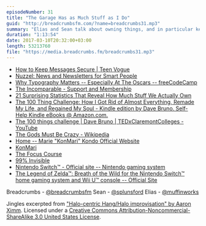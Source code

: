 ```yaml
---
episodeNumber: 31
title: "The Garage Has as Much Stuff as I Do"
guid: "http://breadcrumbsfm.com/?name=breadcrumbs31.mp3"
summary: "Elias and Sean talk about owning things, and in particular keeping things for sentimental or nostalgic reasons."
duration: "1:13:54"
date: 2017-03-10T20:32:00+03:00
length: 53213760
file: "https://media.breadcrumbs.fm/breadcrumbs31.mp3"
---
```


- [How to Keep Messages Secure | Teen Vogue](http://www.teenvogue.com/story/how-to-keep-messages-secure)
- [ Nuzzel: News and Newsletters for Smart People](https://itunes.apple.com/us/app/nuzzel-news-and-newsletters-for-smart-people/id692285770?mt=8&uo=4)
- [ Why Typography Matters -- Especially At The Oscars -- freeCodeCamp](https://medium.freecodecamp.com/why-typography-matters-especially-at-the-oscars-f7b00e202f22#.bqueijci2)
- [The Incomparable - Support and Membership](https://www.theincomparable.com/members/)
- [21 Surprising Statistics That Reveal How Much Stuff We Actually Own](http://www.becomingminimalist.com/clutter-stats/)
- [The 100 Thing Challenge: How I Got Rid of Almost Everything, Remade My Life, and Regained My Soul - Kindle edition by Dave Bruno. Self-Help Kindle eBooks @ Amazon.com.](http://www.amazon.com/dp/B003ZSHULG/?tag=breadcrumbsfm-20)
- [The 100 things challenge | Dave Bruno | TEDxClaremontColleges - YouTube](https://youtu.be/Q7VUpYpTwI8)
- [The Gods Must Be Crazy - Wikipedia](https://en.wikipedia.org/wiki/The_Gods_Must_Be_Crazy?wprov=sfsi1)
- [Home -- Marie "KonMari" Kondo Official Website](https://konmari.com/)
- [ KonMari](https://itunes.apple.com/us/app/konmari/id1098041470?mt=8&uo=4)
- [The Focus Course](https://thefocuscourse.com/)
- [99% Invisible](http://99percentinvisible.org/)
- [Nintendo Switch™ - Official site -- Nintendo gaming system](http://www.nintendo.com/switch/)
- [The Legend of Zelda™: Breath of the Wild for the Nintendo Switch™ home gaming system and Wii U™ console -- Official Site](http://www.zelda.com/breath-of-the-wild/)

Breadcrumbs - [@breadcrumbsfm](https://twitter.com/breadcrumbsfm) Sean - [@splunsford](https://twitter.com/splunsford) Elias - [@muffinworks](https://twitter.com/muffinworks)

Jingles excerpted from [ "Halo-centric Hang/Halo improvisation" by Aaron Ximm](http://freemusicarchive.org/music/aaron_ximm/handpans_and_the_hang/). Licensed under a [Creative Commons Attribution-Noncommercial-ShareAlike 3.0 United States License](http://creativecommons.org/licenses/by-nc-sa/3.0/us/).